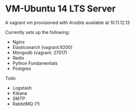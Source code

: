 # VM-Ubuntu 14 LTS Server

A vagrant vm provisioned with Ansible available at 10.11.12.13

Currently sets up the following:

- Nginx
- Elasticsearch (vagrant:9200)
- Mongodb (vagrant: 27017)
- Redis
- Python Fundamentals
- Postgres

Todo

- Logstash
- Kibana
- SMTP
- RabbitMQ (?)
